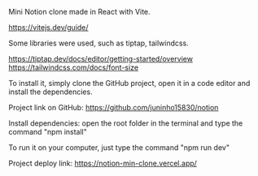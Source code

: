 Mini Notion clone made in React with Vite.

https://vitejs.dev/guide/


Some libraries were used, such as tiptap, tailwindcss.

https://tiptap.dev/docs/editor/getting-started/overview
https://tailwindcss.com/docs/font-size


To install it, simply clone the GitHub project, open it in a code editor and install the dependencies.

Project link on GitHub: https://github.com/juninho15830/notion

Install dependencies: open the root folder in the terminal and type the command "npm install"

To run it on your computer, just type the command "npm run dev"

Project deploy link: https://notion-min-clone.vercel.app/
